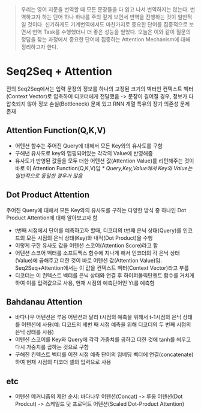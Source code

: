 > 우리는 영어 지문을 번역할 때 모든 문장들을 다 읽고 나서 번역하지는 않는다. 번역하고자 하는 단어 하나 하나를 주의 깊게 보면서 번역을 진행하는 것이 일반적일 것이다. 신기하게도 기계번역에서도 마찬가지로 중요한 단어를 집중적으로 보면서 번역 Task를 수행했더니 더 좋은 성능을 얻었다. 오늘은 이와 같이 질문의 정답을 찾는 과정에서 중요한 단어에 집중하는 Attention Mechanism에 대해 정리하고자 한다.

# Seq2Seq + Attention
전의 Seq2Seq에서는 입력 문장의 정보를 하나의 고정된 크기의 벡터인 컨텍스트 벡터(Context Vector)로 압축하여 디코더에게 전달했음 -> 문장이 길어질 경우, 정보가 다 압축되지 않아 정보 손실(Bottleneck) 문제 있고 RNN 계열 특유의 장기 의존성 문제 존재
## Attention Function(Q,K,V)
- 어텐션 함수는 주어진 Query에 대해서 모든 Key와의 유사도를 구함
- 구해낸 유사도로 key와 맵핑되어있는 각각의 Value에 반영해줌
- 유사도가 반영된 값들을 모두 더한 어텐션 값(Attention Value)를 리턴해주는 것이 바로 이 Attention Function(Q,K,V)임
_\* Query,Key,Value에서 Key와 Value는 일반적으로 동일한 경우가 많음_

## Dot Product Attention

주어진 Query에 대해서 모든 Key와의 유사도를 구하는 다양한 방식 중 하나인 Dot Product Attention에 대해 알아보고자 함
- t번째 시점에서 단어를 예측하고자 할때, 디코더의 t번째 은닉 상태(Query)를 인코드의 모든 시점의 은닉 상태(Key)와 내적(Dot Product)을 수행
- 이렇게 구한 유사도 값을 어텐션 스코어(Attention Score)라고 함
- 어텐션 스코어 벡터를 소프트맥스 함수에 지나게 해서 인코더의 각 은닉 상태(Value)에 곱해주고 더한 것이 바로 어텐션 값(Attention Value)임. Seq2Seq+Attention에서는 이 값을 컨텍스트 벡터(Context Vector)라고 부름
- 디코더는 이 컨텍스트 벡터를 은닉 상태와 연결 후 하이퍼볼릭탄젠트 함수를 거치게 하여 이를 입력값으로 사용, 현재 시점의 예측단어인 Yt를 예측함

## Bahdanau Attention
- 바다나우 어텐션은 루옹 어텐션과 달리 t시점의 예측을 위해서 t-1시점의 은닉 상태를 어텐션에 사용(예: 디코드의 세번 째 시점 예측을 위해 디코더의 두 번째 시점의 은닉 상태를 사용)
- 어텐션 스코어를 Key와 Query에 각각 가중치를 곱하고 더한 것에 tanh를 씌우고 다시 가중치를 곱하는 것으로 구함
- 구해진 컨텍스트 벡터를 이전 시점 예측 단어의 임베딩 벡터에 연결(concatenate)하여 현재 시점의 디코더 셀의 입력으로 사용

## etc
- 어텐션 메커니즘의 제안 순서: 바다나우 어텐션(Concat) -> 루옹 어텐션(Dot Prodcut) -> 스케일드 닷 프로덕트 어텐션(Scaled Dot-Product Attention)
